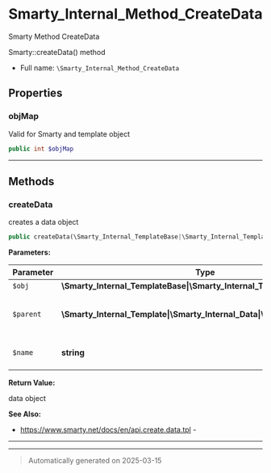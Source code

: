 
# Smarty_Internal_Method_CreateData

Smarty Method CreateData

Smarty::createData() method

* Full name: `\Smarty_Internal_Method_CreateData`



## Properties


### objMap

Valid for Smarty and template object

```php
public int $objMap
```






***

## Methods


### createData

creates a data object

```php
public createData(\Smarty_Internal_TemplateBase|\Smarty_Internal_Template|\Smarty $obj, \Smarty_Internal_Template|\Smarty_Internal_Data|\Smarty_Data|\Smarty $parent = null, string $name = null): \Smarty_Data
```








**Parameters:**

| Parameter | Type | Description |
|-----------|------|-------------|
| `$obj` | **\Smarty_Internal_TemplateBase&#124;\Smarty_Internal_Template&#124;\Smarty** |  |
| `$parent` | **\Smarty_Internal_Template&#124;\Smarty_Internal_Data&#124;\Smarty_Data&#124;\Smarty** | next higher level of Smarty<br />variables |
| `$name` | **string** | optional data block name |


**Return Value:**

data object




**See Also:**

* https://www.smarty.net/docs/en/api.create.data.tpl - 

***


***
> Automatically generated on 2025-03-15
